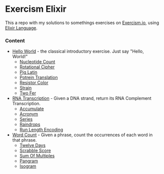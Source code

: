 # Exercism Elixir

This a repo with my solutions to somethings exercises on [Exercism.io](https://exercism.io), using [Elixir Language](https://https://elixir-lang.org/).

### Content

* [Hello World](https://github.com/DarkCode01/exercism-elixir/blob/develop/solutions/hello-world/hello_world.ex) - the classical introductory exercise. Just say "Hello, World!"
  * [Nucleotide Count](https://github.com/DarkCode01/exercism-elixir/blob/develop/solutions/hello-world/extras/nucleotide_count.ex)
  * [Rotational Cipher](https://github.com/DarkCode01/exercism-elixir/blob/develop/solutions/hello-world/extras/rotational_cipher.ex)
  * [Pig Latin](https://github.com/DarkCode01/exercism-elixir/blob/develop/solutions/hello-world/extras/pig_latin.ex)
  * [Potrein Translation](https://github.com/DarkCode01/exercism-elixir/blob/develop/solutions/hello-world/extras/potrein_translation.ex)
  * [Resistor Color](https://github.com/DarkCode01/exercism-elixir/blob/develop/solutions/hello-world/extras/resistor_color.ex)
  * [Strain](https://github.com/DarkCode01/exercism-elixir/blob/develop/solutions/hello-world/extras/strain.ex)
  * [Two Fer](https://github.com/DarkCode01/exercism-elixir/blob/develop/solutions/hello-world/extras/two_fer.ex)
* [RNA Transcription](https://github.com/DarkCode01/exercism-elixir/blob/develop/solutions/rna-transciption/rna_transcription.ex) - Given a DNA strand, return its RNA Complement Transcription.
  * [Accumulate](https://github.com/DarkCode01/exercism-elixir/blob/develop/solutions/rna-transciption/extras/accumulate.ex)
  * [Acronym](https://github.com/DarkCode01/exercism-elixir/blob/develop/solutions/rna-transciption/extras/acronym.ex)
  * [Series](https://github.com/DarkCode01/exercism-elixir/blob/develop/solutions/rna-transciption/extras/series.ex)
  * [Raindrops](https://github.com/DarkCode01/exercism-elixir/blob/develop/solutions/rna-transciption/extras/raindrops.ex)
  * [Run Length Encoding](https://github.com/DarkCode01/exercism-elixir/blob/develop/solutions/rna-transciption/extras/run_length_encoding.ex)
* [Word Count](https://github.com/DarkCode01/exercism-elixir/blob/develop/solutions/word-count/word_count.ex) - Given a phrase, count the occurrences of each word in that phrase.
  * [Twelve Days](https://github.com/DarkCode01/exercism-elixir/blob/develop/solutions/word-count/extras/twelve_days.ex)
  * [Scrabble Score](https://github.com/DarkCode01/exercism-elixir/blob/develop/solutions/word-count/extras/screabble_score.ex)
  * [Sum Of Multiples](https://github.com/DarkCode01/exercism-elixir/blob/develop/solutions/word-count/extras/sum_of_multiples.ex)
  * [Pangram](https://github.com/DarkCode01/exercism-elixir/blob/develop/solutions/word-count/extras/pangram.ex)
  * [Isogram](https://github.com/DarkCode01/exercism-elixir/blob/develop/solutions/word-count/extras/isogram.ex)